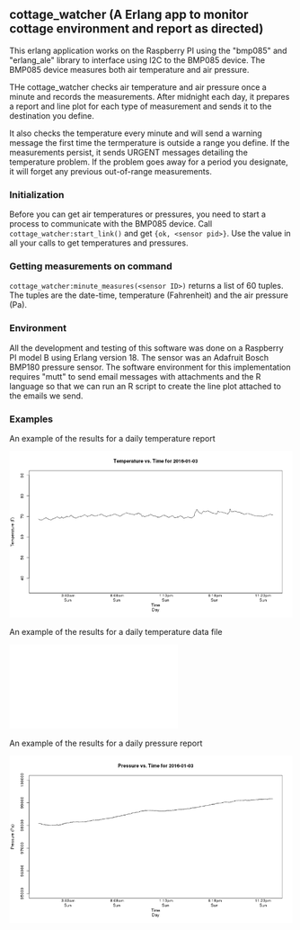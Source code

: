 ## cottage_watcher (A Erlang app to monitor cottage environment and report as directed)

This erlang application works on the Raspberry PI using the "bmp085" and "erlang_ale" library to interface using I2C to the BMP085 device. The BMP085 device measures both air temperature and air pressure.

THe cottage_watcher checks air temperature and air pressure once a minute and records the measurements. After midnight each day, it prepares a report and line plot for each type of measurement and sends it to the destination you define.

It also checks the temperature every minute and will send a warning message the first time the termperature is outside a range you define. If the measurements persist, it sends URGENT messages detailing the temperature problem. If the problem goes away for a period you designate, it will forget any previous out-of-range measurements.

### Initialization

Before you can get air temperatures or pressures, you need to start a process to communicate with the BMP085 device. Call `cottage_watcher:start_link()` and get `{ok, <sensor pid>}`. Use the <sensor pid> value in all your calls to get temperatures and pressures.

### Getting measurements on command

`cottage_watcher:minute_measures(<sensor ID>)` returns a list of 60 tuples. The tuples are the date-time, temperature (Fahrenheit) and the air pressure (Pa).


### Environment

All the development and testing of this software was done on a Raspberry PI model B using Erlang version 18. The sensor was an Adafruit Bosch BMP180 pressure sensor. The software environment for this implementation requires "mutt" to send email messages with attachments and the R language so that we can run an R script to create the line plot attached to the emails we send.

### Examples

An example of the results for a daily temperature report

![Example temperature chart](examples/temperature-plot-2016-01-03.png)


An example of the results for a daily temperature data file

![Example temperature chart](examples/temps.txt)

An example of the results for a daily pressure report

![Example temperature chart](examples/pressure-plot-2016-01-03.png)
